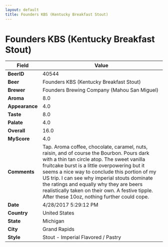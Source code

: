 ```yaml
---
layout: default
title: Founders KBS (Kentucky Breakfast Stout)
---
```


# Founders KBS (Kentucky Breakfast Stout)

| Field         | Value     |
|---------------|-----------|
| **BeerID** | 40544 |
| **Beer** | Founders KBS (Kentucky Breakfast Stout) |
| **Brewer** | Founders Brewing Company (Mahou San Miguel) |
| **Aroma** | 8.0 |
| **Appearance** | 4.0 |
| **Taste** | 8.0 |
| **Palate** | 4.0 |
| **Overall** | 16.0 |
| **MyScore** | 4.0 |
| **Comments** | Tap. Aroma coffee, chocolate, caramel, nuts, raisin, and of course the Bourbon. Pours dark with a thin tan circle atop. The sweet vanilla fruitcake burst is a little overpowering but it seems a nice way to conclude this portion of my US trip. I can see why imperial stouts dominate the ratings and equally why they are beers realistically taken on their own. A festive tipple. After these 10oz, nothing further could cope. |
| **Date** | 4/28/2017 5:29:12 PM |
| **Country** | United States |
| **State** | Michigan |
| **City** | Grand Rapids |
| **Style** | Stout - Imperial Flavored / Pastry |

